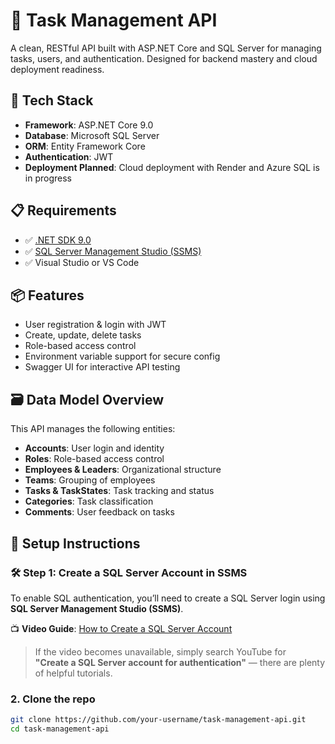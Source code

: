 # 🧠 Task Management API

A clean, RESTful API built with ASP.NET Core and SQL Server for managing tasks, users, and authentication. Designed for backend mastery and cloud deployment readiness.



## 🚀 Tech Stack

- **Framework**: ASP.NET Core 9.0
- **Database**: Microsoft SQL Server
- **ORM**: Entity Framework Core
- **Authentication**: JWT
- **Deployment Planned**: Cloud deployment with Render and Azure SQL is in progress


## 📋 Requirements

- ✅ [.NET SDK 9.0](https://dotnet.microsoft.com/en-us/download)
- ✅ [SQL Server Management Studio (SSMS)](https://learn.microsoft.com/en-us/sql/ssms/download-sql-server-management-studio-ssms)
- ✅ Visual Studio or VS Code

## 📦 Features

- User registration & login with JWT
- Create, update, delete tasks
- Role-based access control
- Environment variable support for secure config
- Swagger UI for interactive API testing

## 🗃️ Data Model Overview

This API manages the following entities:

- **Accounts**: User login and identity
- **Roles**: Role-based access control
- **Employees & Leaders**: Organizational structure
- **Teams**: Grouping of employees
- **Tasks & TaskStates**: Task tracking and status
- **Categories**: Task classification
- **Comments**: User feedback on tasks


## 🔧 Setup Instructions

### 🛠️ Step 1: Create a SQL Server Account in SSMS

To enable SQL authentication, you’ll need to create a SQL Server login using **SQL Server Management Studio (SSMS)**.

📺 **Video Guide**: [How to Create a SQL Server Account](https://www.youtube.com/watch?v=LksXHhS42xs)

> If the video becomes unavailable, simply search YouTube for  
> **"Create a SQL Server account for authentication"** — there are plenty of helpful tutorials.

 
### 2. Clone the repo

```bash
git clone https://github.com/your-username/task-management-api.git
cd task-management-api
